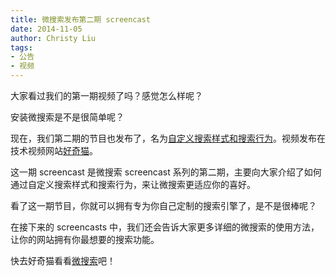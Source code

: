 ```yaml
---
title: 微搜索发布第二期 screencast
date: 2014-11-05
author: Christy Liu
tags:
- 公告
- 视频
---
```


大家看过我们的第一期视频了吗？感觉怎么样呢？

安装微搜索是不是很简单呢？

现在，我们第二期的节目也发布了，名为[自定义搜索样式和搜索行为](http://haoqicat.com/fellesy/wei-sou-suo-yun-fu-wu/2)。视频发布在技术视频网站[好奇猫](http://haoqicat.com)。

这一期 screencast 是微搜索 screencast 系列的第二期，主要向大家介绍了如何通过自定义搜索样式和搜索行为，来让微搜索更适应你的喜好。

看了这一期节目，你就可以拥有专为你自己定制的搜索引擎了，是不是很棒呢？

在接下来的 screencasts 中，我们还会告诉大家更多详细的微搜索的使用方法，让你的网站拥有你最想要的搜索功能。

快去好奇猫看看[微搜索](http://haoqicat.com/fellesy/wei-sou-suo-yun-fu-wu/2)吧！
